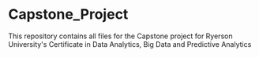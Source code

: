 # Capstone_Project
This repository contains all files for the Capstone project for Ryerson University's Certificate in Data Analytics, Big Data and Predictive Analytics